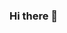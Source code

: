 ### Hi there 👋

<!--
**bharathprabha/bharathprabha** is a ✨ _special_ ✨ repository because its `README.md` (this file) appears on your GitHub profile.

Here are some ideas to get you started:

- 🔭 I’m currently working on hr-workspace-react...
- 🌱 I’m currently learning django...
- 👯 I’m looking to collaborate on react projects...
- 🤔 I’m looking for help with ...
- 💬 Ask me about web development...
- 📫 How to reach me: bharathprabhakaran@gmail.com...
- 😄 Pronouns: ...
- ⚡ Fun fact: ...
-->
